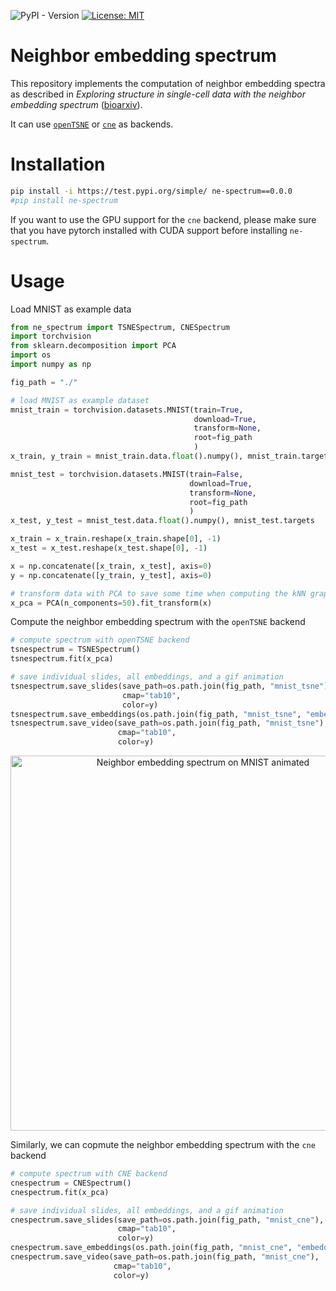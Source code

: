 ![PyPI - Version](https://img.shields.io/pypi/v/ne-spectrum)
[![License: MIT](https://img.shields.io/badge/License-MIT-yellow.svg)](https://opensource.org/licenses/MIT)

# Neighbor embedding spectrum

This repository implements the computation of neighbor embedding spectra as described in 
*Exploring structure in single-cell data with the neighbor embedding spectrum* ([bioarxiv]()).

It can use [`openTSNE`](https://pypi.org/project/openTSNE/) or [`cne`](https://pypi.org/project/contrastive-ne/) as backends.


# Installation
```bash
pip install -i https://test.pypi.org/simple/ ne-spectrum==0.0.0
#pip install ne-spectrum
```

If you want to use the GPU support for the `cne` backend, please make sure that you have pytorch installed with CUDA support before installing `ne-spectrum`.

# Usage

Load MNIST as example data
```python
from ne_spectrum import TSNESpectrum, CNESpectrum
import torchvision
from sklearn.decomposition import PCA
import os
import numpy as np

fig_path = "./"

# load MNIST as example dataset
mnist_train = torchvision.datasets.MNIST(train=True,
                                         download=True,
                                         transform=None,
                                         root=fig_path
                                         )
x_train, y_train = mnist_train.data.float().numpy(), mnist_train.targets

mnist_test = torchvision.datasets.MNIST(train=False,
                                        download=True,
                                        transform=None,
                                        root=fig_path
                                        )
x_test, y_test = mnist_test.data.float().numpy(), mnist_test.targets

x_train = x_train.reshape(x_train.shape[0], -1)
x_test = x_test.reshape(x_test.shape[0], -1)

x = np.concatenate([x_train, x_test], axis=0)
y = np.concatenate([y_train, y_test], axis=0)

# transform data with PCA to save some time when computing the kNN graphs
x_pca = PCA(n_components=50).fit_transform(x)
```

Compute the neighbor embedding spectrum with the `openTSNE` backend
```python
# compute spectrum with openTSNE backend
tsnespectrum = TSNESpectrum()
tsnespectrum.fit(x_pca)

# save individual slides, all embeddings, and a gif animation
tsnespectrum.save_slides(save_path=os.path.join(fig_path, "mnist_tsne"),
                         cmap="tab10",
                         color=y)
tsnespectrum.save_embeddings(os.path.join(fig_path, "mnist_tsne", "embeddings.npy"))
tsnespectrum.save_video(save_path=os.path.join(fig_path, "mnist_tsne"),
                        cmap="tab10",
                        color=y)
```
<p align="center"><img  alt="Neighbor embedding spectrum on MNIST animated" src="/mnist_tsne_spectrum.gif" width="600"/>



Similarly, we can copmute the neighbor embedding spectrum with the `cne` backend
```python
# compute spectrum with CNE backend
cnespectrum = CNESpectrum()
cnespectrum.fit(x_pca)

# save individual slides, all embeddings, and a gif animation
cnespectrum.save_slides(save_path=os.path.join(fig_path, "mnist_cne"),
                        cmap="tab10",
                        color=y)
cnespectrum.save_embeddings(os.path.join(fig_path, "mnist_cne", "embeddings.npy"))
cnespectrum.save_video(save_path=os.path.join(fig_path, "mnist_cne"),
                       cmap="tab10",
                       color=y)
```